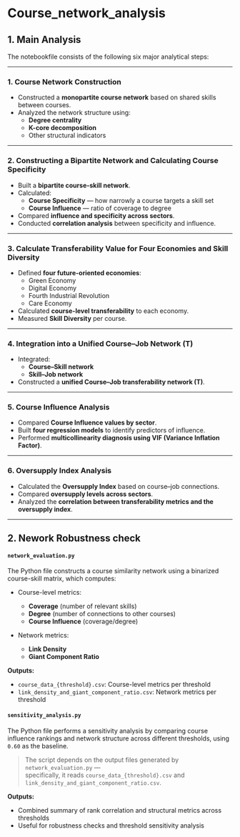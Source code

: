 # Course_network_analysis

## 1. Main Analysis

The notebookfile consists of the following six major analytical steps:

---

### 1. Course Network Construction

- Constructed a **monopartite course network** based on shared skills between courses.
- Analyzed the network structure using:
  - **Degree centrality**
  - **K-core decomposition**
  - Other structural indicators

---

### 2. Constructing a Bipartite Network and Calculating Course Specificity

- Built a **bipartite course-skill network**.
- Calculated:
  - **Course Specificity** — how narrowly a course targets a skill set
  - **Course Influence** — ratio of coverage to degree
- Compared **influence and specificity across sectors**.
- Conducted **correlation analysis** between specificity and influence.

---

### 3. Calculate Transferability Value for Four Economies and Skill Diversity

- Defined **four future-oriented economies**:
  - Green Economy
  - Digital Economy
  - Fourth Industrial Revolution
  - Care Economy
- Calculated **course-level transferability** to each economy.
- Measured **Skill Diversity** per course.

---

### 4. Integration into a Unified Course–Job Network (T)

- Integrated:
  - **Course–Skill network**
  - **Skill–Job network**
- Constructed a **unified Course–Job transferability network (T)**.

---

### 5. Course Influence Analysis

- Compared **Course Influence values by sector**.
- Built **four regression models** to identify predictors of influence.
- Performed **multicollinearity diagnosis using VIF (Variance Inflation Factor)**.

---

### 6. Oversupply Index Analysis

- Calculated the **Oversupply Index** based on course–job connections.
- Compared **oversupply levels across sectors**.
- Analyzed the **correlation between transferability metrics and the oversupply index**.

---



## 2. Nework Robustness check

#### `network_evaluation.py`
The Python file constructs a course similarity network using a binarized course-skill matrix, which computes:

- Course-level metrics:
  - **Coverage** (number of relevant skills)
  - **Degree** (number of connections to other courses)
  - **Course Influence** (coverage/degree)

- Network metrics:
  - **Link Density**
  - **Giant Component Ratio**

**Outputs:**
- `course_data_{threshold}.csv`: Course-level metrics per threshold  
- `link_density_and_giant_component_ratio.csv`: Network metrics per threshold

#### `sensitivity_analysis.py`
The Python file performs a sensitivity analysis by comparing course influence rankings and network structure across different thresholds, using `0.60` as the baseline.

> The script depends on the output files generated by `network_evaluation.py` —  
specifically, it reads `course_data_{threshold}.csv` and `link_density_and_giant_component_ratio.csv`.

**Outputs:**
- Combined summary of rank correlation and structural metrics across thresholds  
- Useful for robustness checks and threshold sensitivity analysis





